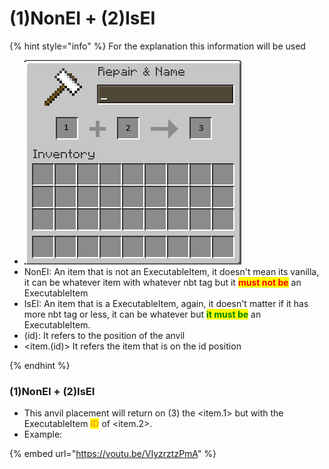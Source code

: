 # (1)NonEI + (2)IsEI

{% hint style="info" %}
For the explanation this information will be used

* ![](<../../../.gitbook/assets/image (1) (1) (1) (1) (1).png>)
* NonEI: An item that is not an ExecutableItem, it doesn't mean its vanilla, it can be whatever item with whatever nbt tag but it <mark style="color:red;">**must not be**</mark> an ExecutableItem
* IsEI: An item that is a ExecutableItem, again, it doesn't matter if it has more nbt tag or less, it can be whatever but <mark style="color:green;">**it must be**</mark> an ExecutableItem.
* (id): It refers to the position of the anvil
* \<item.(id)> It refers the item that is on the id position


{% endhint %}

### (1)NonEI + (2)IsEI

* This anvil placement will return on (3) the \<item.1> but with the ExecutableItem <mark style="color:orange;">**ID**</mark> of \<item.2>.
* Example:

{% embed url="https://youtu.be/VIyzrztzPmA" %}
